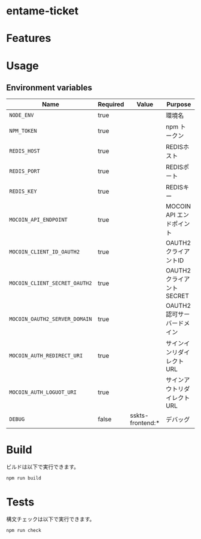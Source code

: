 # entame-ticket

# Features


# Usage

## Environment variables

| Name                                | Required | Value            | Purpose                                 |
|-------------------------------------|----------|------------------|-----------------------------------------|
| `NODE_ENV`                          | true     |                  | 環境名                                  |
| `NPM_TOKEN`                         | true     |                  | npm トークン                            |
| `REDIS_HOST`                        | true     |                  | REDISホスト                             |
| `REDIS_PORT`                        | true     |                  | REDISポート                             |
| `REDIS_KEY`                         | true     |                  | REDISキー                               |
| `MOCOIN_API_ENDPOINT`               | true     |                  | MOCOIN API エンドポイント                 |
| `MOCOIN_CLIENT_ID_OAUTH2`           | true     |                  | OAUTH2クライアントID                     |
| `MOCOIN_CLIENT_SECRET_OAUTH2`       | true     |                  | OAUTH2クライアントSECRET                 |
| `MOCOIN_OAUTH2_SERVER_DOMAIN`       | true     |                  | OAUTH2認可サーバードメイン                |
| `MOCOIN_AUTH_REDIRECT_URI`          | true     |                  | サインインリダイレクトURL                 |
| `MOCOIN_AUTH_LOGUOT_URI`            | true     |                  | サインアウトリダイレクトURL               |
| `DEBUG`                             | false    | sskts-frontend:* | デバッグ                                |



# Build

ビルドは以下で実行できます。

```shell
npm run build
```

# Tests

構文チェックは以下で実行できます。

```shell
npm run check
```


